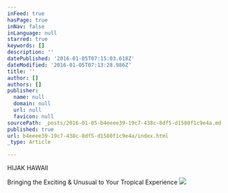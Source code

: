```yaml
---
inFeed: true
hasPage: true
inNav: false
inLanguage: null
starred: true
keywords: []
description: ''
datePublished: '2016-01-05T07:15:03.618Z'
dateModified: '2016-01-05T07:13:28.986Z'
title: ''
author: []
authors: []
publisher:
  name: null
  domain: null
  url: null
  favicon: null
sourcePath: _posts/2016-01-05-b4eeee39-19c7-438c-8df5-d1580f1c9e4a.md
published: true
url: b4eeee39-19c7-438c-8df5-d1580f1c9e4a/index.html
_type: Article

---
```

HIJAK HAWAII

Bringing the Exciting & Unusual to Your Tropical Experience
![](https://the-grid-user-content.s3-us-west-2.amazonaws.com/448ab214-69a1-47b9-97c6-ac11132fa634.JPG)
